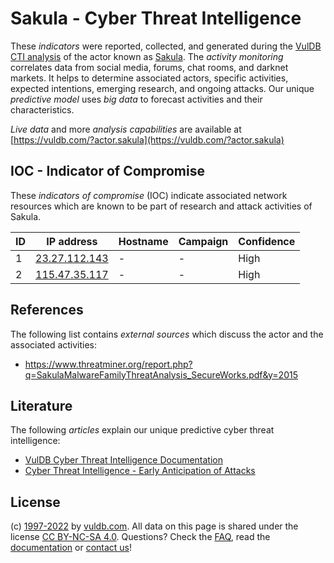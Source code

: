 # Sakula - Cyber Threat Intelligence

These _indicators_ were reported, collected, and generated during the [VulDB CTI analysis](https://vuldb.com/?kb.cti) of the actor known as [Sakula](https://vuldb.com/?actor.sakula). The _activity monitoring_ correlates data from social media, forums, chat rooms, and darknet markets. It helps to determine associated actors, specific activities, expected intentions, emerging research, and ongoing attacks. Our unique _predictive model_ uses _big data_ to forecast activities and their characteristics.

_Live data_ and more _analysis capabilities_ are available at [https://vuldb.com/?actor.sakula](https://vuldb.com/?actor.sakula)

## IOC - Indicator of Compromise

These _indicators of compromise_ (IOC) indicate associated network resources which are known to be part of research and attack activities of Sakula.

ID | IP address | Hostname | Campaign | Confidence
-- | ---------- | -------- | -------- | ----------
1 | [23.27.112.143](https://vuldb.com/?ip.23.27.112.143) | - | - | High
2 | [115.47.35.117](https://vuldb.com/?ip.115.47.35.117) | - | - | High

## References

The following list contains _external sources_ which discuss the actor and the associated activities:

* https://www.threatminer.org/report.php?q=SakulaMalwareFamilyThreatAnalysis_SecureWorks.pdf&y=2015

## Literature

The following _articles_ explain our unique predictive cyber threat intelligence:

* [VulDB Cyber Threat Intelligence Documentation](https://vuldb.com/?kb.cti)
* [Cyber Threat Intelligence - Early Anticipation of Attacks](https://www.scip.ch/en/?labs.20201022)

## License

(c) [1997-2022](https://vuldb.com/?kb.changelog) by [vuldb.com](https://vuldb.com/?kb.about). All data on this page is shared under the license [CC BY-NC-SA 4.0](https://creativecommons.org/licenses/by-nc-sa/4.0/). Questions? Check the [FAQ](https://vuldb.com/?kb.faq), read the [documentation](https://vuldb.com/?kb) or [contact us](https://vuldb.com/?contact)!
